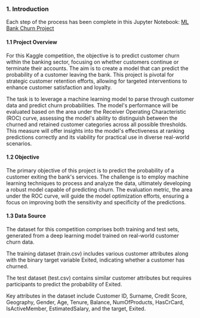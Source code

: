 ### 1. Introduction
Each step of the process has been complete in this Jupyter Notebook: [ML Bank Churn Project](https://github.com/jubarringer098/ml_bank_churn_project/blob/main/ML%20Bank%20Churn%20Project%20with%20Detailed%20EDA.ipynb)

#### 1.1 Project Overview
For this Kaggle competition, the objective is to predict customer churn within the banking sector, focusing on whether customers continue or terminate their accounts. The aim is to create a model that can predict the probability of a customer leaving the bank. This project is pivotal for strategic customer retention efforts, allowing for targeted interventions to enhance customer satisfaction and loyalty.

The task is to leverage a machine learning model to parse through customer data and predict churn probabilities. The model's performance will be evaluated based on the area under the Receiver Operating Characteristic (ROC) curve, assessing the model's ability to distinguish between the churned and retained customer categories across all possible thresholds. This measure will offer insights into the model's effectiveness at ranking predictions correctly and its viability for practical use in diverse real-world scenarios.


#### 1.2 Objective
The primary objective of this project is to predict the probability of a customer exiting the bank's services. The challenge is to employ machine learning techniques to process and analyze the data, ultimately developing a robust model capable of predicting churn. The evaluation metric, the area under the ROC curve, will guide the model optimization efforts, ensuring a focus on improving both the sensitivity and specificity of the predictions.


#### 1.3 Data Source
The dataset for this competition comprises both training and test sets, generated from a deep learning model trained on real-world customer churn data.

The training dataset (train.csv) includes various customer attributes along with the binary target variable Exited, indicating whether a customer has churned.

The test dataset (test.csv) contains similar customer attributes but requires participants to predict the probability of Exited.

Key attributes in the dataset include Customer ID, Surname, Credit Score, Geography, Gender, Age, Tenure, Balance, NumOfProducts, HasCrCard, IsActiveMember, EstimatedSalary, and the target, Exited.
